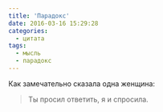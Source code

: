 ```yaml
---
title: 'Парадокс'
date: 2016-03-16 15:29:28
categories:
  - цитата
tags:
  - мысль
  - парадокс
---
```


Как замечательно сказала одна женщина:

> Ты просил ответить, я и спросила.
